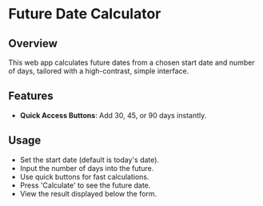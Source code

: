 # Future Date Calculator

## Overview
This web app calculates future dates from a chosen start date and number of days, tailored with a high-contrast, simple interface.

## Features
- **Quick Access Buttons**: Add 30, 45, or 90 days instantly.

## Usage
- Set the start date (default is today's date).
- Input the number of days into the future.
- Use quick buttons for fast calculations.
- Press 'Calculate' to see the future date.
- View the result displayed below the form.
